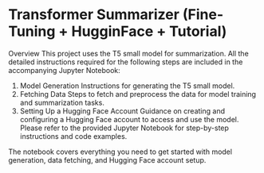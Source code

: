 # Transformer Summarizer (Fine-Tuning + HugginFace + Tutorial)
Overview
This project uses the T5 small model for summarization. All the detailed instructions required for the following steps are included in the accompanying Jupyter Notebook:

1. Model Generation
Instructions for generating the T5 small model.
2. Fetching Data
Steps to fetch and preprocess the data for model training and summarization tasks.
3. Setting Up a Hugging Face Account
Guidance on creating and configuring a Hugging Face account to access and use the model.
Please refer to the provided Jupyter Notebook for step-by-step instructions and code examples.

The notebook covers everything you need to get started with model generation, data fetching, and Hugging Face account setup.










